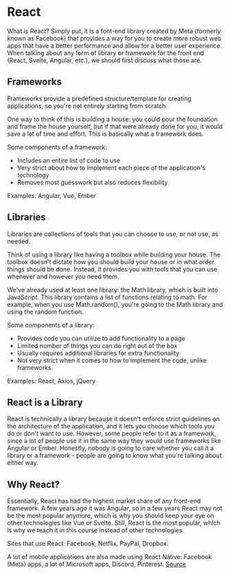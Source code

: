 # React

What is React? Simply put, it is a font-end library created by Meta (formerly known as Facebook) that provides a way for you to create more robust web apps that have a better performance and allow for a better user experience. When talking about any form of library or framework for the front end (React, Svelte, Angular, etc.), we should first discuss what those are.

## Frameworks

Frameworks provide a predefined structure/template for creating applications, so you're not entirely starting from scratch. 

One way to think of this is building a house: you could pour the foundation and frame the house yourself, but if that were already done for you, it would save a lot of time and effort. This is basically what a framework does.

Some components of a framework:

- Includes an entire list of code to use
- Very strict about how to implement each piece of the application's technology
- Removes most guesswork but also reduces flexibility

Examples: Angular, Vue, Ember

## Libraries

Libraries are collections of tools that you can choose to use, or not use, as needed.

Think of using a library like having a toolbox while building your house. The toolbox doesn't dictate how you should build your house or in what order things should be done. Instead, it provides you with tools that you can use whenever and however you need them.

We've already used at least one library: the Math library, which is built into JavaScript. This library contains a list of functions relating to math. For example, when you use Math.random(), you're going to the Math library and using the random function.

Some components of a library:

- Provides code you can utilize to add functionality to a page
- Limited number of things you can do right out of the box
- Usually requires additional libraries for extra functionality
- Not very strict when it comes to how to implement the code, unlike frameworks

Examples: React, Axios, jQuery

## React is a Library

React is technically a library because it doesn't enforce strict guidelines on the architecture of the application, and it lets you choose which tools you do or don't want to use. However, some people refer to it as a framework, since a lot of people use it in the same way they would use frameworks like Angular or Ember. Honestly, nobody is going to care whether you call it a library or a framework - people are going to know what you're talking about either way.

## Why React?

Essentially, React has had the highest market share of any front-end framework. A few years ago it was Angular, so in a few years React may not be the most popular anymore, which is why you should keep your eye on other technologies like Vue or Svelte. Still, React is the most popular, which is why we teach it in this course instead of other technologies.

Sites that use React: Facebook, Netflix, PayPal, Dropbox.

A lot of mobile applications are also made using React Native: Facebook (Meta) apps, a lot of Microsoft apps, Discord, Pinterest. [Source](https://reactnative.dev/showcase)
